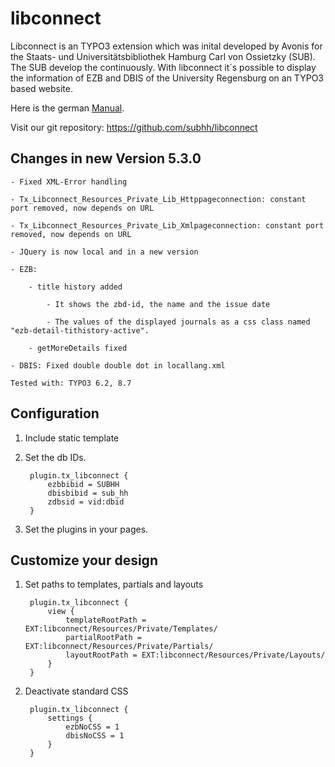 # libconnect

Libconnect is an TYPO3 extension which was inital developed by Avonis for the Staats- und Universitätsbibliothek Hamburg Carl von Ossietzky (SUB). The SUB develop the continuously.
With libconnect it´s possible to display the information of EZB and DBIS of the University Regensburg on an TYPO3 based website.

Here is the german [Manual](doc/manual.pdf "Ausführliches Manual").

Visit our git repository: https://github.com/subhh/libconnect

## Changes in new Version 5.3.0

    - Fixed XML-Error handling

    - Tx_Libconnect_Resources_Private_Lib_Httppageconnection: constant port removed, now depends on URL

    - Tx_Libconnect_Resources_Private_Lib_Xmlpageconnection: constant port removed, now depends on URL

    - JQuery is now local and in a new version

    - EZB:

        - title history added

            - It shows the zbd-id, the name and the issue date

            - The values of the displayed journals as a css class named "ezb-detail-tithistory-active".

        - getMoreDetails fixed

    - DBIS: Fixed double double dot in locallang.xml

    Tested with: TYPO3 6.2, 8.7

## Configuration

1. Include static template
2. Set the db IDs. 
    
        plugin.tx_libconnect {
            ezbbibid = SUBHH
            dbisbibid = sub_hh
            zdbsid = vid:dbid
        }


3. Set the plugins in your pages.

## Customize your design

1. Set paths to templates, partials and layouts

        plugin.tx_libconnect {
            view {
                templateRootPath = EXT:libconnect/Resources/Private/Templates/
                partialRootPath = EXT:libconnect/Resources/Private/Partials/
                layoutRootPath = EXT:libconnect/Resources/Private/Layouts/
            }
        }


2. Deactivate standard CSS

        plugin.tx_libconnect {
            settings {
                ezbNoCSS = 1
                dbisNoCSS = 1
            }
        }
